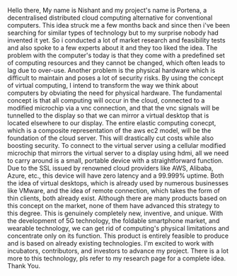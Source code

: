 Hello there,
My name is Nishant and my project's name is Portena, a decentralised distributed cloud computing alternative for conventional computers.
This idea struck me a few months back and since then i've been searching for similar types of technology but to my surprise nobody had invented it yet. 
So i conducted a lot of market research and feasibility tests and also spoke to a few experts about it and they too liked the idea.
The problem with the computer's today is that they come with a predefined set of computing resources and they cannot be changed, which often leads to lag due to over-use. Another problem is the physical hardware which is difficult to maintain and poses a lot of security risks.
By using the concept of virtual computing, I intend to transform the way we think about computers by obviating the need for physical hardware. The fundamental concept is that all computing will occur in the cloud, connected to a modified microchip via a vnc connection, and that the vnc signals will be tunnelled to the display so that we can mirror a virtual desktop that is located elsewhere to our display.
The entire elastic computing conecpt, which is a composite representation of the aws ec2 model, will be the foundation of the cloud server. This will drastically cut costs while also boosting security.
To connect to the virtual server using a cellular modified microchip that mirrors the virtual server to a display using hdmi, all we need to carry around is a small, portable device with a straightforward function. Due to the SSL issued by renowned cloud providers like AWS, Alibaba, Azure, etc., this device will have zero latency and a 99.999% uptime. Both the idea of virtual desktops, which is already used by numerous businesses like VMware, and the idea of remote connection, which takes the form of thin clients, both already exist. Although there are many products based on this concept on the market, none of them have advanced this strategy to this degree.
This is genuinely completely new, inventive, and unique. With the development of 5G technology, the foldable smartphone market, and wearable technology, we can get rid of computing's physical limitations and concentrate only on its function.
This product is entirely feasible to produce and is based on already existing technologies. I'm excited to work with incubators, contributors, and investors to advance my project.
There is a lot more to this technology, pls refer to my research page for a complete idea.
Thank You.
